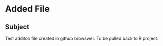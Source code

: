 # Added File

## Subject
Test additon file created in github browswer. To be pulled back to R project. 
